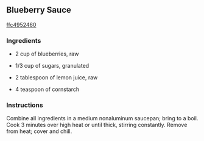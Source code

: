 ## Blueberry Sauce

[ffc4952460](http://www.myrecipes.com/recipe/blueberry-sauce-1)

### Ingredients

 - 2 cup of blueberries, raw

 - 1/3 cup of sugars, granulated

 - 2 tablespoon of lemon juice, raw

 - 4 teaspoon of cornstarch

### Instructions

Combine all ingredients in a medium nonaluminum saucepan; bring to a boil. Cook 3 minutes over high heat or until thick, stirring constantly. Remove from heat; cover and chill.